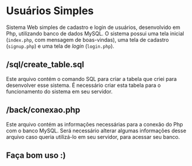 # Usuários Simples
Sistema Web simples de cadastro e login de usuários, desenvolvido em Php, utilizando banco de dados MySQL.
O sistema possui uma tela inicial (```index.php```, com mensagem de boas-vindas), uma tela de cadastro (```signup.php```) e uma tela de *login* (```login.php```).

## /sql/create_table.sql
Este arquivo contém o comando SQL para criar a tabela que criei para desenvolver esse sistema. É necessário criar esta tabela para o funcionamento do sistema em seu servidor.

## /back/conexao.php
Este arquivo contém as informações necessárias para a conexão do Php com o banco MySQL. Será necessário alterar algumas informações desse arquivo caso queria utilizá-lo em seu servidor, para acessar seu banco.

## Faça bom uso :)